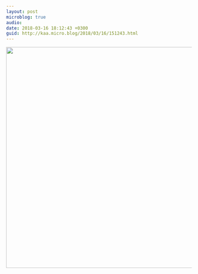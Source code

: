 ```yaml
---
layout: post
microblog: true
audio: 
date: 2018-03-16 18:12:43 +0300
guid: http://kaa.micro.blog/2018/03/16/151243.html
---
```



<img src="http://micro.kaa.bz/uploads/2018/037d9bfb59.jpg" width="600" height="600" />
